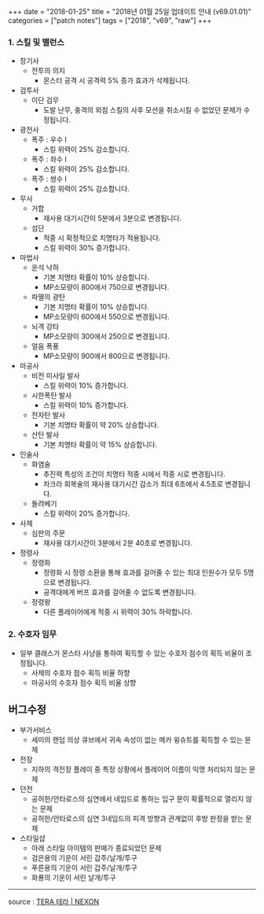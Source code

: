 +++
date = "2018-01-25"
title = "2018년 01월 25일 업데이트 안내 (v69.01.01)"
categories = ["patch notes"]
tags = ["2018", "v69", "raw"]
+++

### 1. 스킬 및 밸런스
- 창기사
  - 전투의 의지
    - 몬스터 공격 시 공격력 5% 증가 효과가 삭제됩니다.
- 검투사
  - 이단 검무
    - 도발 난무, 충격의 외침 스킬의 사후 모션을 취소시킬 수 없었던 문제가 수정됩니다.
- 광전사
  - 폭주 : 우수 I
    - 스킬 위력이 25% 감소합니다.
  - 폭주 : 좌수 I
    - 스킬 위력이 25% 감소합니다.
  - 폭주 : 쌍수 I
    - 스킬 위력이 25% 감소합니다.
- 무사
  - 거합
    - 재사용 대기시간이 5분에서 3분으로 변경됩니다.
  - 섬단
    - 적중 시 확정적으로 치명타가 적용됩니다.
    - 스킬 위력이 30% 증가합니다.
- 마법사
  - 운석 낙하
    - 기본 치명타 확률이 10% 상승합니다.
    - MP소모량이 800에서 750으로 변경됩니다.
  - 파멸의 광탄
    - 기본 치명타 확률이 10% 상승합니다.
    - MP소모량이 600에서 550으로 변경됩니다.
  - 뇌격 강타
    - MP소모량이 300에서 250으로 변경됩니다.
  - 얼음 폭풍
    - MP소모량이 900에서 800으로 변경됩니다.
- 마공사
  - 비전 미사일 발사
    - 스킬 위력이 10% 증가합니다.
  - 시한폭탄 발사
    - 스킬 위력이 10% 증가합니다.
  - 전자탄 발사
    - 기본 치명타 확률이 약 20% 상승합니다.
  - 산탄 발사
    - 기본 치명타 확률이 약 15% 상승합니다.
- 인술사
  - 화염술
    - 추진력 특성의 조건이 치명타 적중 시에서 적중 시로 변경됩니다.
    - 차크라 회복술의 재사용 대기시간 감소가 최대 6초에서 4.5초로 변경됩니다.
  - 돌려베기
    - 스킬 위력이 20% 증가합니다.
- 사제
  - 심판의 주문
    - 재사용 대기시간이 3분에서 2분 40초로 변경됩니다.
- 정령사
  - 정령화
    - 정령화 시 정령 소환을 통해 효과를 걸어줄 수 있는 최대 인원수가 모두 5명으로 변경됩니다.
    - 공격대에게 버프 효과를 걸어줄 수 없도록 변경됩니다.
  - 정령왕
    - 다른 플레이어에게 적중 시 위력이 30% 하락합니다.

### 2. 수호자 임무
- 일부 클래스가 몬스터 사냥을 통하여 획득할 수 있는 수호자 점수의 획득 비율이 조정됩니다.
  - 사제의 수호자 점수 획득 비율 하향
  - 마공사의 수호자 점수 획득 비율 상향

## 버그수정

- 부가서비스
  - 세미의 랜덤 의상 큐브에서 귀속 속성이 없는 메카 윙슈트를 획득할 수 있는 문제
- 전장
  - 지하의 격전장 플레이 중 특정 상황에서 플레이어 이름이 익명 처리되지 않는 문제
- 던전
  - 공허한/안타로스의 심연에서 네임드로 통하는 입구 문이 확률적으로 열리지 않는 문제
  - 공허한/안타로스의 심연 3네임드의 피격 방향과 관계없이 후방 판정을 받는 문제
- 스타일샵
  - 아래 스타일 아이템의 판매가 종료되었던 문제
  - 검은용의 기운이 서린 갑주/날개/투구
  - 푸른용의 기운이 서린 갑주/날개/투구
  - 화룡의 기운이 서린 날개/투구

----

source : [TERA 테라 | NEXON](http://tera.nexon.com/news/update/view.aspx?n4articlesn=317)
